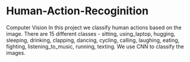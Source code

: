 # Human-Action-Recoginition
Computer Vision
In this project we classify human actions based on the image.
There are 15 different classes - sitting, using_laptop, hugging, sleeping, drinking,
clapping, dancing, cycling, calling, laughing, eating, fighting, listening_to_music, running, texting.
We use CNN to classify the images.
